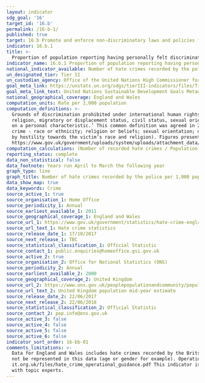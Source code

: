 ```yaml
---
layout: indicator
sdg_goal: '16'
target_id: '16.b'
permalink: /16-b-1/
published: true
target: 16.b Promote and enforce non-discriminatory laws and policies for sustainable development
indicator: 16.b.1
title: >-
  Proportion of population reporting having personally felt discriminated against or harassed in the previous 12 months on the basis of a ground of discrimination prohibited under international human rights law
indicator_name: 16.b.1 Proportion of population reporting having personally felt discriminated against or harassed in the previous 12 months on the basis of a ground of discrimination prohibited under international human rights law
national_indicator_available: Number of hate crimes recorded by the police per 1,000 population
un_designated_tier: Tier II
un_custodian_agency: Office of the United Nations High Commissioner for Human Rights (OHCHR)
goal_meta_link: https://unstats.un.org/sdgs/tierIII-indicators/files/Tier3-16-b-01.pdf
goal_meta_link_text: United Nations Sustainable Development Goals Metadata (PDF 4.0 MB)
national_geographical_coverage: England and Wales
computation_units: Rate per 1,000 population
computation_definitions: >-
  Grounds of discrimination prohibited under international human rights law, as enshrined in the 1948 Universal Declaration of Human Rights and subsequently elaborated upon by international human rights mechanisms, include ethnicity, sex, age, income, geographic location, disability,
  religion, migratory or displacement status, civil status, sexual orientation and gender identity. In the United Kingdom, hate crime is defined as ‘any criminal offence which is perceived, by the victim or any other person, to be motivated by hostility or prejudice towards someone based
  on a personal characteristic.’ This common definition was agreed in 2007 by the police, Crown Prosecution Service, Prison Service (now the National Offender Management Service) and other agencies that make up the criminal justice system. There are five centrally monitored strands of hate
  crime - race or ethnicity; religion or beliefs; sexual orientation; disability; and transgender identity. In the process of recording a crime, police can flag an offence as being motivated by one or more of the five monitored strands listed above (for example, an offence can be motivated
  by hostility towards the victim’s race and religion). Figures presented have been calculated from the total number of motivating factors. For further information please see Hate Crime, England and Wales @
  https://www.gov.uk/government/uploads/system/uploads/attachment_data/file/652136/hate-crime-1617-hosb1717.pdf.
computation_calculations: (Number of recorded hate crimes / Population) * 1000
reporting_status: complete
data_non_statistical: false
data_footnote: Years run April to March the following year
graph_type: line
graph_title: Number of hate crimes recorded by the police per 1,000 population
data_show_map: true
data_keywords: Crime
source_active_1: true
source_organisation_1: Home Office
source_periodicity_1: Annual
source_earliest_available_1: 2011
source_geographical_coverage_1: England and Wales
source_url_1: https://www.gov.uk/government/statistics/hate-crime-england-and-wales-2016-to-2017
source_url_text_1: Hate crime statistics
source_release_date_1: 17/10/2017
source_next_release_1: TBC
source_statistical_classification_1: Official Statistic
source_contact_1: public.enquiries@homeoffice.gsi.gov.uk
source_active_2: true
source_organisation_2: Office for National Statistics (ONS)
source_periodicity_2: Annual
source_earliest_available_2: 2000
source_geographical_coverage_2: United Kingdom
source_url_2: https://www.ons.gov.uk/peoplepopulationandcommunity/populationandmigration/populationestimates/timeseries/ukpop/pop 
source_url_text_2: United Kingdom population mid-year estimate
source_release_date_2: 22/06/2017
source_next_release_2: 22/06/2018
source_statistical_classification_2: Official Statistic
source_contact_2: pop.info@ons.gov.uk
source_active_3: false
source_active_4: false
source_active_5: false
source_active_6: false
indicator_sort_order: 16-bb-01
comments_limitations: >-
  Data for England and Wales includes hate crimes recorded by the Britsh Transport Police. Data may include multiple hate crime strands being assigned to an offence. An offence may be motivated by hatred towards a characteristic (strand) that is not centrally monitored and therefore would
  not be represented in this data (age or gender for example). Operationally, such an offence could still be investigated as a hate crime by the police. For further information please see College of Policing, Hate Crime, Operational Guidance @ http://www.report-
  it.org.uk/files/hate_crime_operational_guidance.pdf This indicator is being used as an approximation of the UN SDG Indicator. Where possible, we will work to identify or develop UK data to meet the global indicator specification. This indicator has not been identified in collaboration
  with topic experts.
---
```


